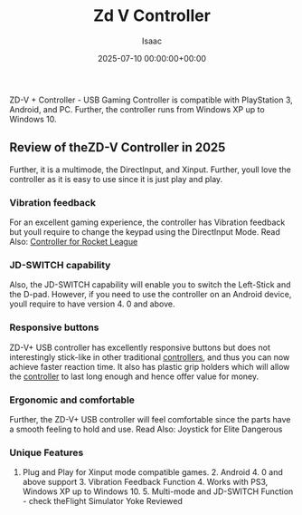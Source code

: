 ﻿---
title: Zd V Controller
description: ZD-V  Controller - USB Gaming Controller is compatible with PlayStation 3, Android, and PC. Further, the controller runs from Windows XP up to Windows 10. ...
slug: /zd-v-controller/
date: 2025-07-10 00:00:00+00:00
lastmod: 2025-07-10 00:00:00+03:00
author: Isaac
categories:
- Controllers
tags:
- controllers
- zd-v+
- controller
layout: post
---

ZD-V + Controller - USB Gaming Controller is compatible with PlayStation 3, Android, and PC. Further, the controller runs from Windows XP up to Windows 10.

##  Review of theZD-V Controller in 2025

Further, it is a multimode, the DirectInput, and Xinput. Further, youll love the controller as it is easy to use since it is just play and play.

###  Vibration feedback

For an excellent gaming experience, the controller has Vibration feedback but youll require to change the keypad using the DirectInput Mode. Read Also: [Controller for Rocket League](https://pestpolicy.com/best-controller-for-rocket-league/)

###  JD-SWITCH capability

Also, the JD-SWITCH capability will enable you to switch the Left-Stick and the D-pad. However, if you need to use the controller on an Android device, youll require to have version 4. 0 and above.

###  Responsive buttons

ZD-V+ USB controller has excellently responsive buttons but does not interestingly stick-like in other traditional [controllers](https://pestpolicy.com/best-controller-for-retropie/), and thus you can now achieve faster reaction time. It also has plastic grip holders which will allow the [controller](https://pestpolicy.com/best-controller-for-rocket-league/) to last long enough and hence offer value for money.

###  Ergonomic and comfortable

Further, the ZD-V+ USB controller will feel comfortable since the parts have a smooth feeling to hold and use. Read Also: Joystick for Elite Dangerous

###  Unique Features

1. Plug and Play for Xinput mode compatible games. 2. Android 4. 0 and above support 3. Vibration Feedback Function 4. Works with PS3, Windows XP up to Windows 10. 5. Multi-mode and JD-SWITCH Function - check theFlight Simulator Yoke Reviewed

